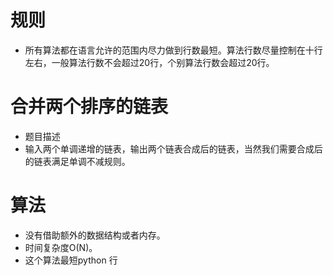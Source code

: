 # 规则

 - 所有算法都在语言允许的范围内尽力做到行数最短。算法行数尽量控制在十行左右，一般算法行数不会超过20行，个别算法行数会超过20行。


# 合并两个排序的链表
 - 题目描述
 - 输入两个单调递增的链表，输出两个链表合成后的链表，当然我们需要合成后的链表满足单调不减规则。




# 算法
 - 没有借助额外的数据结构或者内存。
 - 时间复杂度O(N)。
 - 这个算法最短python 行
